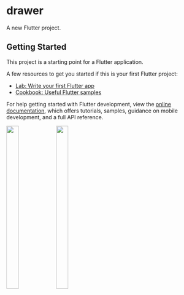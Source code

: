 # drawer

A new Flutter project.

## Getting Started

This project is a starting point for a Flutter application.

A few resources to get you started if this is your first Flutter project:

- [Lab: Write your first Flutter app](https://docs.flutter.dev/get-started/codelab)
- [Cookbook: Useful Flutter samples](https://docs.flutter.dev/cookbook)

For help getting started with Flutter development, view the
[online documentation](https://docs.flutter.dev/), which offers tutorials,
samples, guidance on mobile development, and a full API reference.

<p>
  <img src="https://github.com/Drashtipatel296/drawer/assets/143180636/d1614431-2928-4286-8526-b614795db000" height=33%, width=25%>
  <img src="https://github.com/Drashtipatel296/drawer/assets/143180636/edbfe985-57b1-4340-b653-2f4704afc616" height=33%, width=25%>
</p>

